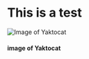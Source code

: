 #  This is a test 
![Image of Yaktocat](https://octodex.github.com/images/yaktocat.png)
#### image of Yaktocat 
